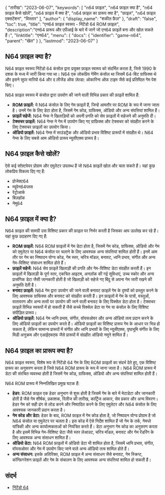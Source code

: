 {
"तारीख": "2023-06-07",
  "keywords": [
"n64 फ़ाइल",
"n64 फ़ाइल क्या है",
"n64 फ़ाइल कैसे खोलें",
"n64 फ़ाइल में क्या है",
"n64 फ़ाइल का प्रारूप क्या है",
"फ़ाइल",
"n64 फ़ाइल एक्सटेंशन",
"विस्तार"
],
  "author": {
"display_name": "शकील फ़ैज़"
},
"draft": "false",
"toc": true,
"title": "एन64 फ़ाइल स्वरूप - निंटेंडो 64 ROM फ़ाइल",
  "description":"एन64 प्रारूप और एपीआई के बारे में जानें जो एन64 फ़ाइलें बना और खोल सकते हैं।",
"linktitle": "एन64",
  "menu": {
    "docs": {
      "identifier": "game-n64",
"parent": "खेल"
}
},
"lastmod": "2023-06-07"
}

## N64 फ़ाइल क्या है?

N64 फ़ाइल स्वरूप निंटेंडो 64 कंसोल द्वारा प्रयुक्त फ़ाइल स्वरूप को संदर्भित करता है, जिसे 1990 के दशक के मध्य में जारी किया गया था। N64 एक लोकप्रिय गेमिंग कंसोल था जिसमें 64-बिट ग्राफिक्स थे और इसने सुपर मारियो 64 और द लीजेंड ऑफ ज़ेल्डा: ओकारिना ऑफ टाइम जैसे कई प्रतिष्ठित गेम पेश किए।

N64 फ़ाइल स्वरूप में कंसोल द्वारा उपयोग की जाने वाली विभिन्न प्रकार की फ़ाइलें शामिल हैं:

- **ROM फ़ाइलें:** ये N64 कंसोल के लिए गेम फ़ाइलें हैं, जिन्हें आमतौर पर ROM के रूप में जाना जाता है। उनमें गेम के लिए डेटा होता है, जिसमें गेम कोड, ग्राफिक्स, ऑडियो और अन्य संपत्तियां शामिल हैं।
- **फ़ाइलें सहेजें:** N64 गेम्स ने खिलाड़ियों को अपनी प्रगति को सेव फ़ाइलों में सहेजने की अनुमति दी।
- **टेक्सचर फ़ाइलें:** N64 गेम्स ने गेम में उपयोग किए गए ग्राफ़िक्स और टेक्सचर को संग्रहीत करने के लिए टेक्सचर फ़ाइलों का उपयोग किया।
- **ऑडियो फ़ाइलें:** N64 गेम्स में साउंडट्रैक और ऑडियो प्रभाव विशिष्ट प्रारूपों में संग्रहीत थे। N64 गेम्स के लिए सबसे आम ऑडियो प्रारूप म्यूसीएक्स प्रारूप है।

## N64 फ़ाइल कैसे खोलें?

ऐसे कई सॉफ़्टवेयर प्रोग्राम और एमुलेटर उपलब्ध हैं जो N64 फ़ाइलें खोल और चला सकते हैं। यहां कुछ लोकप्रिय विकल्प दिए गए हैं:

- प्रोजेक्ट64
- म्यूपेन64प्लस
- रेट्रोआर्क
- बिज़हॉक
- नेमु64

## N64 फ़ाइल में क्या है?

N64 फ़ाइल की सामग्री उस विशिष्ट प्रकार की फ़ाइल पर निर्भर करती है जिसका आप उल्लेख कर रहे हैं। यहां कुछ उदाहरण दिए गए हैं:

- **ROM फ़ाइलें:** N64 ROM फ़ाइलों में गेम डेटा होता है, जिसमें गेम कोड, ग्राफिक्स, ऑडियो और गेम को एमुलेटर या N64 कंसोल पर चलाने के लिए आवश्यक अन्य संपत्तियां शामिल होती हैं। इनमें आम तौर पर गेम का निष्पादन योग्य कोड, गेम स्तर, चरित्र मॉडल, बनावट, ध्वनि प्रभाव, संगीत और अन्य गेम-विशिष्ट संसाधन शामिल होते हैं।
- **फ़ाइलें सहेजें:** N64 सेव फ़ाइलें खिलाड़ी की प्रगति और गेम-विशिष्ट डेटा संग्रहीत करती हैं। इन फ़ाइलों में खिलाड़ी के पूर्ण स्तर, एकत्रित आइटम, अनलॉक की गई सुविधाएं, उच्च स्कोर और अन्य प्रासंगिक डेटा जैसी जानकारी होती है जो खिलाड़ी को सहेजे गए बिंदु से अपना गेम जारी रखने की अनुमति देती है।
- **बनावट फ़ाइलें:** N64 गेम द्वारा उपयोग की जाने वाली बनावट फ़ाइलें गेम के दृश्यों को प्रस्तुत करने के लिए आवश्यक ग्राफिक्स और बनावट को संग्रहीत करती हैं। इन फ़ाइलों में गेम के पात्रों, वस्तुओं, वातावरण और अन्य तत्वों पर उपयोग की जाने वाली बनावट के लिए पिक्सेल डेटा होता है। टेक्सचर फ़ाइलें विभिन्न स्वरूपों में हो सकती हैं जैसे कच्चे पिक्सेल डेटा या गेम या कंसोल के लिए विशिष्ट संपीड़ित प्रारूप।
- **ऑडियो फ़ाइलें:** N64 गेम ध्वनि प्रभाव, संगीत, वॉयसओवर और अन्य ऑडियो तत्व प्रदान करने के लिए ऑडियो फ़ाइलों का उपयोग करते हैं। ऑडियो फ़ाइलों का विशिष्ट प्रारूप गेम के आधार पर भिन्न हो सकता है, लेकिन सामान्य प्रारूपों में संगीत और ध्वनि प्रभावों के लिए म्यूसीएक्स, पृष्ठभूमि संगीत के लिए मिडी अनुक्रम और एआईएफएफ जैसे प्रारूपों में संग्रहीत ऑडियो नमूने शामिल हैं।

## N64 फ़ाइल का प्रारूप क्या है?

N64 फ़ाइल स्वरूप, विशेष रूप से निंटेंडो 64 गेम के लिए ROM फ़ाइलों का संदर्भ देते हुए, एक विशिष्ट प्रारूप का अनुसरण करता है जिसे N64 ROM प्रारूप के रूप में जाना जाता है। N64 ROM प्रारूप में डेटा की संरचित व्यवस्था होती है जिसमें गेम कोड, ग्राफिक्स, ऑडियो और अन्य संपत्तियां शामिल होती हैं।

N64 ROM प्रारूप में निम्नलिखित प्रमुख घटक हैं:

- **हेडर:** ROM फ़ाइल एक हेडर अनुभाग से शुरू होती है जिसमें गेम के बारे में मेटाडेटा और जानकारी होती है जैसे गेम शीर्षक, प्रकाशक, रिलीज की तारीख, कार्ट्रिज आकार, सेव प्रकार और अन्य विवरण। हेडर गेम को सही ढंग से लोड करने और निष्पादित करने के लिए एमुलेटर और N64 कंसोल के लिए आवश्यक जानकारी प्रदान करता है।
- **गेम कोड और डेटा:** हेडर के बाद, ROM फ़ाइल में गेम कोड होता है, जो निष्पादन योग्य प्रोग्राम है जो N64 कंसोल या एमुलेटर पर चलता है। इस कोड में ऐसे निर्देश शामिल हैं जो गेम के तर्क, गेमप्ले यांत्रिकी और अन्य कार्यात्मकताओं को नियंत्रित करते हैं। डेटा अनुभाग गेम कोड का अनुसरण करता है और इसमें विभिन्न गेम-विशिष्ट डेटा जैसे स्तर लेआउट, चरित्र मॉडल, बनावट और गेम रेंडरिंग के लिए आवश्यक अन्य संसाधन शामिल हैं।
- **ऑडियो डेटा:** N64 ROM फ़ाइलों में ऑडियो डेटा भी शामिल होता है, जिसमें ध्वनि प्रभाव, संगीत, वॉयसओवर और गेम में उपयोग किए जाने वाले अन्य ऑडियो तत्व शामिल होते हैं।
- **अन्य संसाधन:** इसके अतिरिक्त, ROM फ़ाइल में अन्य संसाधन जैसे बनावट, गेम स्क्रिप्ट, कॉन्फ़िगरेशन फ़ाइलें और गेम के संचालन के लिए आवश्यक अन्य संपत्तियां शामिल हो सकती हैं।

## संदर्भ
* [निंटेंडो 64](https://en.wikipedia.org/wiki/Nintendo_64)

